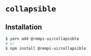 # `collapsible`

## Installation

```sh
$ yarn add @rempi-ui/collapsible
# or
$ npm install @rempi-ui/collapsible
```
